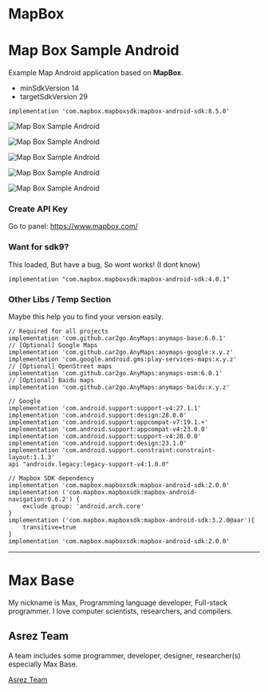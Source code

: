 # MapBox

# Map Box Sample Android

Example Map Android application based on **MapBox**.

- minSdkVersion 14
- targetSdkVersion 29

```
implementation 'com.mapbox.mapboxsdk:mapbox-android-sdk:8.5.0'
```

![Map Box Sample Android](screenshot/1.jpg)

![Map Box Sample Android](screenshot/2.jpg)

![Map Box Sample Android](screenshot/3.jpg)

![Map Box Sample Android](screenshot/4.jpg)

![Map Box Sample Android](screenshot/5.jpg)

### Create API Key

Go to panel: https://www.mapbox.com/

### Want for sdk9?

This loaded, But have a bug, So wont works! (I dont know)

```
implementation "com.mapbox.mapboxsdk:mapbox-android-sdk:4.0.1"
```

### Other Libs / Temp Section

Maybe this help you to find your version easily.

```
// Required for all projects
implementation 'com.github.car2go.AnyMaps:anymaps-base:6.0.1'
// [Optional] Google Maps
implementation 'com.github.car2go.AnyMaps:anymaps-google:x.y.z'
implementation 'com.google.android.gms:play-services-maps:x.y.z'
// [Optional] OpenStreet maps
implementation 'com.github.car2go.AnyMaps:anymaps-osm:6.0.1'
// [Optional] Baidu maps
implementation 'com.github.car2go.AnyMaps:anymaps-baidu:x.y.z'

// Google
implementation 'com.android.support:support-v4:27.1.1'
implementation 'com.android.support:design:28.0.0'
implementation 'com.android.support:appcompat-v7:19.1.+'
implementation 'com.android.support:appcompat-v4:23.0.0'
implementation 'com.android.support:support-v4:28.0.0'
implementation 'com.android.support:design:23.1.0'
implementation 'com.android.support.constraint:constraint-layout:1.1.3'
api "androidx.legacy:legacy-support-v4:1.0.0"

// Mapbox SDK dependency
implementation 'com.mapbox.mapboxsdk:mapbox-android-sdk:2.0.0'
implementation ('com.mapbox.mapboxsdk:mapbox-android-navigation:0.6.2') {
    exclude group: 'android.arch.core'
}
implementation ('com.mapbox.mapboxsdk:mapbox-android-sdk:3.2.0@aar'){
    transitive=true
}
implementation 'com.mapbox.mapboxsdk:mapbox-android-sdk:2.0.0'
```

---------

# Max Base

My nickname is Max, Programming language developer, Full-stack programmer. I love computer scientists, researchers, and compilers.

## Asrez Team

A team includes some programmer, developer, designer, researcher(s) especially Max Base.

[Asrez Team](https://www.asrez.com/)
